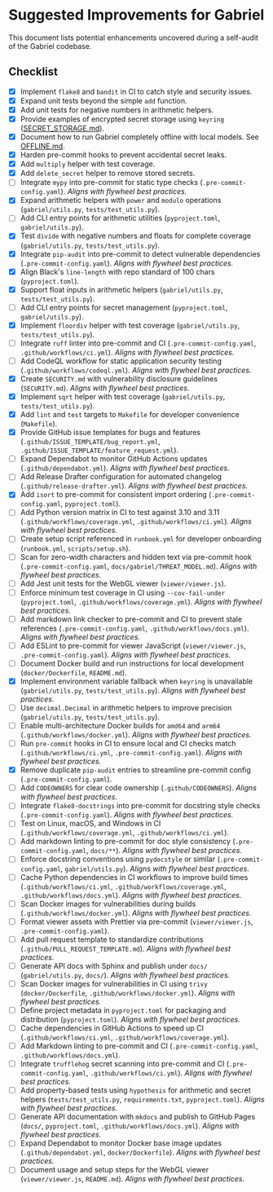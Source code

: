 # Suggested Improvements for Gabriel

This document lists potential enhancements uncovered during a self-audit of the Gabriel codebase.

## Checklist

- [x] Implement `flake8` and `bandit` in CI to catch style and security issues.
- [x] Expand unit tests beyond the simple `add` function.
- [x] Add unit tests for negative numbers in arithmetic helpers.
- [x] Provide examples of encrypted secret storage using `keyring` ([SECRET_STORAGE.md](SECRET_STORAGE.md)).
- [x] Document how to run Gabriel completely offline with local models. See [OFFLINE.md](OFFLINE.md).
- [x] Harden pre-commit hooks to prevent accidental secret leaks.
- [x] Add `multiply` helper with test coverage.
- [x] Add `delete_secret` helper to remove stored secrets.
- [ ] Integrate `mypy` into pre-commit for static type checks (`.pre-commit-config.yaml`).
      *Aligns with flywheel best practices.*
- [x] Expand arithmetic helpers with `power` and `modulo` operations
      (`gabriel/utils.py`, `tests/test_utils.py`).
- [ ] Add CLI entry points for arithmetic utilities (`pyproject.toml`,
      `gabriel/utils.py`).
- [x] Test `divide` with negative numbers and floats for complete coverage
      (`gabriel/utils.py`, `tests/test_utils.py`).
- [x] Integrate `pip-audit` into pre-commit to detect vulnerable dependencies
      (`.pre-commit-config.yaml`). *Aligns with flywheel best practices.*
- [x] Align Black's `line-length` with repo standard of 100 chars (`pyproject.toml`).
- [x] Support float inputs in arithmetic helpers (`gabriel/utils.py`, `tests/test_utils.py`).
- [ ] Add CLI entry points for secret management (`pyproject.toml`, `gabriel/utils.py`).
- [x] Implement `floordiv` helper with test coverage (`gabriel/utils.py`,
      `tests/test_utils.py`).
- [ ] Integrate `ruff` linter into pre-commit and CI (`.pre-commit-config.yaml`,
      `.github/workflows/ci.yml`). *Aligns with flywheel best practices.*
- [ ] Add CodeQL workflow for static application security testing
      (`.github/workflows/codeql.yml`). *Aligns with flywheel best practices.*
- [x] Create `SECURITY.md` with vulnerability disclosure guidelines
      (`SECURITY.md`). *Aligns with flywheel best practices.*
- [x] Implement `sqrt` helper with test coverage (`gabriel/utils.py`,
      `tests/test_utils.py`).
- [x] Add `lint` and `test` targets to `Makefile` for developer convenience
      (`Makefile`).
- [x] Provide GitHub issue templates for bugs and features
      (`.github/ISSUE_TEMPLATE/bug_report.yml`,
      `.github/ISSUE_TEMPLATE/feature_request.yml`).
- [ ] Expand Dependabot to monitor GitHub Actions updates (`.github/dependabot.yml`).
      *Aligns with flywheel best practices.*
- [ ] Add Release Drafter configuration for automated changelog
      (`.github/release-drafter.yml`). *Aligns with flywheel best practices.*
- [x] Add `isort` to pre-commit for consistent import ordering
      (`.pre-commit-config.yaml`, `pyproject.toml`).
- [ ] Add Python version matrix in CI to test against 3.10 and 3.11
      (`.github/workflows/coverage.yml`, `.github/workflows/ci.yml`).
      *Aligns with flywheel best practices.*
- [ ] Create setup script referenced in `runbook.yml` for developer onboarding
      (`runbook.yml`, `scripts/setup.sh`).
- [ ] Scan for zero-width characters and hidden text via pre-commit hook
      (`.pre-commit-config.yaml`, `docs/gabriel/THREAT_MODEL.md`).
      *Aligns with flywheel best practices.*
- [ ] Add Jest unit tests for the WebGL viewer (`viewer/viewer.js`).
- [ ] Enforce minimum test coverage in CI using `--cov-fail-under`
      (`pyproject.toml`, `.github/workflows/coverage.yml`).
      *Aligns with flywheel best practices.*
- [ ] Add markdown link checker to pre-commit and CI to prevent stale references
      (`.pre-commit-config.yaml`, `.github/workflows/docs.yml`).
      *Aligns with flywheel best practices.*
- [ ] Add ESLint to pre-commit for viewer JavaScript
      (`viewer/viewer.js`, `.pre-commit-config.yaml`). *Aligns with flywheel best practices.*
- [ ] Document Docker build and run instructions for local development
      (`docker/Dockerfile`, `README.md`).
- [x] Implement environment variable fallback when `keyring` is unavailable
      (`gabriel/utils.py`, `tests/test_utils.py`). *Aligns with flywheel best practices.*
- [ ] Use `decimal.Decimal` in arithmetic helpers to improve precision
      (`gabriel/utils.py`, `tests/test_utils.py`).
- [ ] Enable multi-architecture Docker builds for `amd64` and `arm64`
      (`.github/workflows/docker.yml`). *Aligns with flywheel best practices.*
- [ ] Run `pre-commit` hooks in CI to ensure local and CI checks match
      (`.github/workflows/ci.yml`, `.pre-commit-config.yaml`). *Aligns with flywheel best practices.*
- [x] Remove duplicate `pip-audit` entries to streamline pre-commit config
      (`.pre-commit-config.yaml`).
- [ ] Add `CODEOWNERS` for clear code ownership (`.github/CODEOWNERS`).
      *Aligns with flywheel best practices.*
- [ ] Integrate `flake8-docstrings` into pre-commit for docstring style checks
      (`.pre-commit-config.yaml`). *Aligns with flywheel best practices.*
- [ ] Test on Linux, macOS, and Windows in CI
      (`.github/workflows/coverage.yml`, `.github/workflows/ci.yml`).
- [ ] Add markdown linting to pre-commit for doc style consistency
      (`.pre-commit-config.yaml`, `docs/**`).
      *Aligns with flywheel best practices.*
- [ ] Enforce docstring conventions using `pydocstyle` or similar
      (`.pre-commit-config.yaml`, `gabriel/utils.py`).
      *Aligns with flywheel best practices.*
- [ ] Cache Python dependencies in CI workflows to improve build times
      (`.github/workflows/ci.yml`, `.github/workflows/coverage.yml`,
      `.github/workflows/docs.yml`).
      *Aligns with flywheel best practices.*
- [ ] Scan Docker images for vulnerabilities during builds
      (`.github/workflows/docker.yml`). *Aligns with flywheel best practices.*
- [ ] Format viewer assets with Prettier via pre-commit
      (`viewer/viewer.js`, `.pre-commit-config.yaml`).
- [ ] Add pull request template to standardize contributions (`.github/PULL_REQUEST_TEMPLATE.md`).
      *Aligns with flywheel best practices.*
- [ ] Generate API docs with Sphinx and publish under `docs/`
      (`gabriel/utils.py`, `docs/`). *Aligns with flywheel best practices.*
- [ ] Scan Docker images for vulnerabilities in CI using `trivy`
      (`docker/Dockerfile`, `.github/workflows/docker.yml`). *Aligns with flywheel best practices.*
- [ ] Define project metadata in `pyproject.toml` for packaging and distribution (`pyproject.toml`).
      *Aligns with flywheel best practices.*
- [ ] Cache dependencies in GitHub Actions to speed up CI
      (`.github/workflows/ci.yml`, `.github/workflows/coverage.yml`).
- [ ] Add Markdown linting to pre-commit and CI (`.pre-commit-config.yaml`, `.github/workflows/docs.yml`).
- [ ] Integrate `trufflehog` secret scanning into pre-commit and CI
      (`.pre-commit-config.yaml`, `.github/workflows/ci.yml`).
      *Aligns with flywheel best practices.*
- [ ] Add property-based tests using `hypothesis` for arithmetic and secret helpers
      (`tests/test_utils.py`, `requirements.txt`, `pyproject.toml`).
      *Aligns with flywheel best practices.*
- [ ] Generate API documentation with `mkdocs` and publish to GitHub Pages
      (`docs/`, `pyproject.toml`, `.github/workflows/docs.yml`).
      *Aligns with flywheel best practices.*
- [ ] Expand Dependabot to monitor Docker base image updates
      (`.github/dependabot.yml`, `docker/Dockerfile`).
      *Aligns with flywheel best practices.*
- [ ] Document usage and setup steps for the WebGL viewer
      (`viewer/viewer.js`, `README.md`).
      *Aligns with flywheel best practices.*
